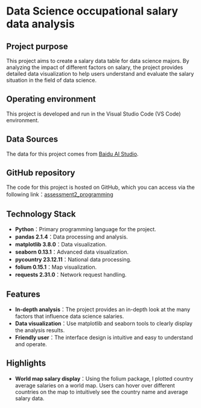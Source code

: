# Data Science occupational salary data analysis

## Project purpose
This project aims to create a salary data table for data science majors. By analyzing the impact of different factors on salary, the project provides detailed data visualization to help users understand and evaluate the salary situation in the field of data science.

## Operating environment
This project is developed and run in the Visual Studio Code (VS Code) environment.

## Data Sources
The data for this project comes from [Baidu AI Studio](https://aistudio.baidu.com/datasetdetail/214898).

## GitHub repository
The code for this project is hosted on GitHub, which you can access via the following link：[assessment2_programming](https://github.com/Sherryqilin/assessment2_programming.git)

## Technology Stack
- **Python**：Primary programming language for the project.
- **pandas 2.1.4**：Data processing and analysis.
- **matplotlib 3.8.0**：Data visualization.
- **seaborn 0.13.1**：Advanced data visualization.
- **pycountry 23.12.11**：National data processing.
- **folium 0.15.1**：Map visualization.
- **requests 2.31.0**：Network request handling.

## Features
- **In-depth analysis**：The project provides an in-depth look at the many factors that influence data science salaries.
- **Data visualization**：Use matplotlib and seaborn tools to clearly display the analysis results.
- **Friendly user**：The interface design is intuitive and easy to understand and operate.

## Highlights
- **World map salary display**：Using the folium package, I plotted country average salaries on a world map. Users can hover over different countries on the map to intuitively see the country name and average salary data.


